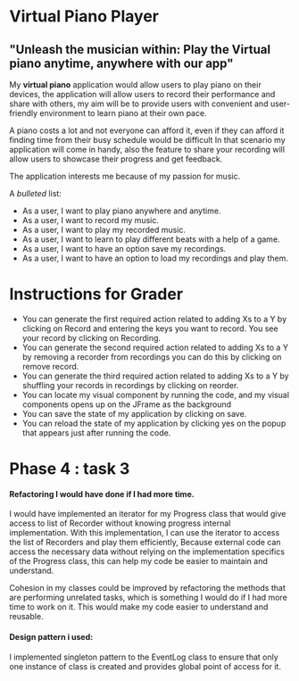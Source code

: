 # Virtual Piano Player

## "Unleash the musician within: Play the Virtual piano anytime, anywhere with our app"

My **virtual piano** application would allow users to play piano 
on their devices, the application will allow users to record their performance and
share with others, my aim will be to provide users with convenient and
user-friendly environment to learn piano at their own pace.

A piano costs a lot and not everyone can afford it, even if they can afford it finding time from their busy schedule would be difficult 
In that scenario my application will come in handy, also the feature to share your recording will allow users to showcase their progress and get feedback.

The application interests me because of my passion for music.

A *bulleted* list:
- As a user, I want to play piano anywhere and anytime.
- As a user, I want to record my music.
- As a user, I want to play my recorded music.
- As a user, I want to learn to play different beats with a help of a game.
- As a user, I want to have an option save my recordings.
- As a user, I want to have an option to load my recordings and play them.


# Instructions for Grader

- You can generate the first required action related to adding Xs to a Y by clicking on Record 
 and entering the keys you want to record. You see your record by clicking on Recording.
- You can generate the second required action related to adding Xs to a Y by removing a recorder from recordings 
 you can do this by clicking on remove record.
- You can generate the third required action related to adding Xs to a Y by shuffling your records in recordings 
 by clicking on reorder.
- You can locate my visual component by running the code, and my visual components opens up on the JFrame as the background
- You can save the state of my application  by clicking on save.
- You can reload the state of my application by clicking yes on the popup that appears just after 
 running the code.


# Phase 4 : task 3



#### Refactoring I would have done if I had more time.

I would have implemented an iterator for my Progress class
that would give access to list of Recorder without knowing 
progress internal implementation.
With this implementation, I can use the iterator to access the list of Recorders
and play them efficiently, Because external code can access the necessary data without relying on the implementation specifics of the Progress class,
this can help my code be easier to maintain and understand.

Cohesion in my classes could be improved by refactoring the methods that are performing unrelated tasks, which is something I would do if I had more time to work on it.
This would make my code easier to understand and reusable.

#### Design pattern i used:

I implemented singleton pattern to the EventLog class to ensure that
only one instance of class is created and provides global point of
access for it.
